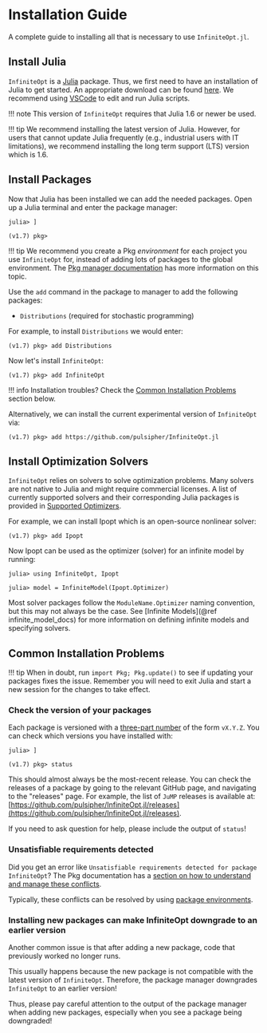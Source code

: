 # Installation Guide
A complete guide to installing all that is necessary to use `InfiniteOpt.jl`.

## Install Julia
`InfiniteOpt` is a [Julia](https://julialang.org/) package. Thus, we first need
to have an installation of Julia to get started. An appropriate download can be
found [here](https://julialang.org/downloads/). We recommend using 
[VSCode](https://www.julia-vscode.org/) to edit and run Julia scripts.

!!! note
    This version of `InfiniteOpt` requires that Julia 1.6 or newer be used.

!!! tip
    We recommend installing the latest version of Julia. However, for users that 
    cannot update Julia frequently (e.g., industrial users with IT limitations), 
    we recommend installing the long term support (LTS) version which is 1.6.

## Install Packages
Now that Julia has been installed we can add the needed packages. Open up a
Julia terminal and enter the package manager:
```julia-repl
julia> ]

(v1.7) pkg>
```

!!! tip
    We recommend you create a Pkg _environment_ for each project you use `InfiniteOpt`
    for, instead of adding lots of packages to the global environment. The
    [Pkg manager documentation](https://pkgdocs.julialang.org/v1.6/environments/)
    has more information on this topic.

Use the `add` command in the package to manager to add the following packages:

- `Distributions` (required for stochastic programming)

For example, to install `Distributions` we would enter:
```julia-repl
(v1.7) pkg> add Distributions
```

Now let's install `InfiniteOpt`:
```julia-repl
(v1.7) pkg> add InfiniteOpt
```

!!! info
    Installation troubles? Check the [Common Installation Problems](@ref) section
    below.

Alternatively, we can install the current experimental version of 
`InfiniteOpt` via:
```julia-repl
(v1.7) pkg> add https://github.com/pulsipher/InfiniteOpt.jl
```

## Install Optimization Solvers
`InfiniteOpt` relies on solvers to solve optimization problems. Many solvers are
not native to Julia and might require commercial licenses. A list of currently
supported solvers and their corresponding Julia packages is provided in
[Supported Optimizers](@ref).

For example, we can install Ipopt which is an open-source nonlinear solver:
```julia-repl
(v1.7) pkg> add Ipopt
```
Now Ipopt can be used as the optimizer (solver) for an infinite model by running:
```julia-repl
julia> using InfiniteOpt, Ipopt

julia> model = InfiniteModel(Ipopt.Optimizer)
```
Most solver packages follow the `ModuleName.Optimizer` naming convention, but
this may not always be the case. See [Infinite Models](@ref infinite_model_docs)
for more information on defining infinite models and specifying solvers.

## Common Installation Problems
!!! tip
    When in doubt, run `import Pkg; Pkg.update()` to see if updating your
    packages fixes the issue. Remember you will need to exit Julia and start a
    new session for the changes to take effect.

### Check the version of your packages
Each package is versioned with a [three-part number](https://semver.org) of the
form `vX.Y.Z`. You can check which versions you have installed with:
```julia-repl
julia> ]

(v1.7) pkg> status
```
This should almost always be the most-recent release. You can check the releases
of a package by going to the relevant GitHub page, and navigating to the
"releases" page. For example, the list of `JuMP` releases is available at:
[https://github.com/pulsipher/InfiniteOpt.jl/releases](https://github.com/pulsipher/InfiniteOpt.jl/releases).

If you need to ask question for help, please include the output of `status`!

### Unsatisfiable requirements detected
Did you get an error like 
`Unsatisfiable requirements detected for package InfiniteOpt`? The Pkg 
documentation has a 
[section on how to understand and manage these conflicts](https://pkgdocs.julialang.org/v1/managing-packages/).

Typically, these conflicts can be resolved by using 
[package environments](https://pkgdocs.julialang.org/v1/environments/).

### Installing new packages can make InfiniteOpt downgrade to an earlier version
Another common issue is that after adding a new package, code that previously 
worked no longer runs.

This usually happens because the new package is not compatible with the latest
version of `InfiniteOpt`. Therefore, the package manager downgrades `InfiniteOpt` 
to an earlier version!

Thus, please pay careful attention to the output of the package manager when 
adding new packages, especially when you see a package being downgraded!

